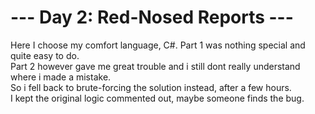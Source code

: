 ﻿# --- Day 2: Red-Nosed Reports ---  
Here I choose my comfort language, C#. Part 1 was nothing special and quite easy to do.  
Part 2 however gave me great trouble and i still dont really understand where i made a mistake.  
So i fell back to brute-forcing the solution instead, after a few hours.  
I kept the original logic commented out, maybe someone finds the bug.